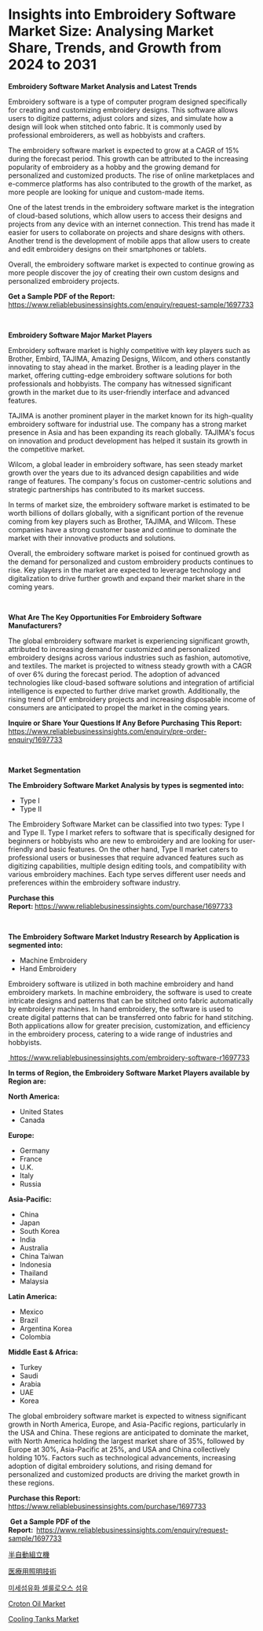 <p><h1>Insights into Embroidery Software Market Size: Analysing Market Share, Trends, and Growth from 2024 to 2031</h1></p><p><strong>Embroidery Software Market Analysis and Latest Trends</strong></p>
<p><p>Embroidery software is a type of computer program designed specifically for creating and customizing embroidery designs. This software allows users to digitize patterns, adjust colors and sizes, and simulate how a design will look when stitched onto fabric. It is commonly used by professional embroiderers, as well as hobbyists and crafters.</p><p>The embroidery software market is expected to grow at a CAGR of 15% during the forecast period. This growth can be attributed to the increasing popularity of embroidery as a hobby and the growing demand for personalized and customized products. The rise of online marketplaces and e-commerce platforms has also contributed to the growth of the market, as more people are looking for unique and custom-made items.</p><p>One of the latest trends in the embroidery software market is the integration of cloud-based solutions, which allow users to access their designs and projects from any device with an internet connection. This trend has made it easier for users to collaborate on projects and share designs with others. Another trend is the development of mobile apps that allow users to create and edit embroidery designs on their smartphones or tablets.</p><p>Overall, the embroidery software market is expected to continue growing as more people discover the joy of creating their own custom designs and personalized embroidery projects.</p></p>
<p><strong>Get a Sample PDF of the Report:&nbsp;</strong> <a href="https://www.reliablebusinessinsights.com/enquiry/request-sample/1697733">https://www.reliablebusinessinsights.com/enquiry/request-sample/1697733</a></p>
<p>&nbsp;</p>
<p><strong>Embroidery Software Major Market Players</strong></p>
<p><p>Embroidery software market is highly competitive with key players such as Brother, Embird, TAJIMA, Amazing Designs, Wilcom, and others constantly innovating to stay ahead in the market. Brother is a leading player in the market, offering cutting-edge embroidery software solutions for both professionals and hobbyists. The company has witnessed significant growth in the market due to its user-friendly interface and advanced features.</p><p>TAJIMA is another prominent player in the market known for its high-quality embroidery software for industrial use. The company has a strong market presence in Asia and has been expanding its reach globally. TAJIMA's focus on innovation and product development has helped it sustain its growth in the competitive market.</p><p>Wilcom, a global leader in embroidery software, has seen steady market growth over the years due to its advanced design capabilities and wide range of features. The company's focus on customer-centric solutions and strategic partnerships has contributed to its market success.</p><p>In terms of market size, the embroidery software market is estimated to be worth billions of dollars globally, with a significant portion of the revenue coming from key players such as Brother, TAJIMA, and Wilcom. These companies have a strong customer base and continue to dominate the market with their innovative products and solutions.</p><p>Overall, the embroidery software market is poised for continued growth as the demand for personalized and custom embroidery products continues to rise. Key players in the market are expected to leverage technology and digitalization to drive further growth and expand their market share in the coming years.</p></p>
<p>&nbsp;</p>
<p><strong>What Are The Key Opportunities For Embroidery Software Manufacturers?</strong></p>
<p><p>The global embroidery software market is experiencing significant growth, attributed to increasing demand for customized and personalized embroidery designs across various industries such as fashion, automotive, and textiles. The market is projected to witness steady growth with a CAGR of over 6% during the forecast period. The adoption of advanced technologies like cloud-based software solutions and integration of artificial intelligence is expected to further drive market growth. Additionally, the rising trend of DIY embroidery projects and increasing disposable income of consumers are anticipated to propel the market in the coming years.</p></p>
<p><strong>Inquire or Share Your Questions If Any Before Purchasing This Report:</strong> <a href="https://www.reliablebusinessinsights.com/enquiry/pre-order-enquiry/1697733">https://www.reliablebusinessinsights.com/enquiry/pre-order-enquiry/1697733</a></p>
<p>&nbsp;</p>
<p><strong>Market Segmentation</strong></p>
<p><strong>The Embroidery Software Market Analysis by types is segmented into:</strong></p>
<p><ul><li>Type I</li><li>Type II</li></ul></p>
<p><p>The Embroidery Software Market can be classified into two types: Type I and Type II. Type I market refers to software that is specifically designed for beginners or hobbyists who are new to embroidery and are looking for user-friendly and basic features. On the other hand, Type II market caters to professional users or businesses that require advanced features such as digitizing capabilities, multiple design editing tools, and compatibility with various embroidery machines. Each type serves different user needs and preferences within the embroidery software industry.</p></p>
<p><strong>Purchase this Report:&nbsp;</strong><a href="https://www.reliablebusinessinsights.com/purchase/1697733">https://www.reliablebusinessinsights.com/purchase/1697733</a></p>
<p>&nbsp;</p>
<p><strong>The Embroidery Software Market Industry Research by Application is segmented into:</strong></p>
<p><ul><li>Machine Embroidery</li><li>Hand Embroidery</li></ul></p>
<p><p>Embroidery software is utilized in both machine embroidery and hand embroidery markets. In machine embroidery, the software is used to create intricate designs and patterns that can be stitched onto fabric automatically by embroidery machines. In hand embroidery, the software is used to create digital patterns that can be transferred onto fabric for hand stitching. Both applications allow for greater precision, customization, and efficiency in the embroidery process, catering to a wide range of industries and hobbyists.</p></p>
<p><a href="https://www.reliablebusinessinsights.com/embroidery-software-r1697733">&nbsp;https://www.reliablebusinessinsights.com/embroidery-software-r1697733</a></p>
<p><strong>In terms of Region, the Embroidery Software Market Players available by Region are:</strong></p>
<p>
    <p> <strong> North America: </strong>
        <ul>
            <li>United States</li>
            <li>Canada</li>
        </ul>
        </p> 
    <p> <strong> Europe: </strong>
        <ul>
            <li>Germany</li>
            <li>France</li>
            <li>U.K.</li>
            <li>Italy</li>
            <li>Russia</li>
        </ul>
        </p> 
    <p> <strong> Asia-Pacific: </strong>
        <ul>
            <li>China</li>
            <li>Japan</li>
            <li>South Korea</li>
            <li>India</li>
            <li>Australia</li>
            <li>China Taiwan</li>
            <li>Indonesia</li>
            <li>Thailand</li>
            <li>Malaysia</li>
        </ul>
        </p> 
    <p> <strong> Latin America: </strong>
        <ul>
            <li>Mexico</li>
            <li>Brazil</li>
            <li>Argentina Korea</li>
            <li>Colombia</li>
        </ul>
        </p> 
    <p> <strong> Middle East & Africa: </strong>
        <ul>
            <li>Turkey</li>
            <li>Saudi</li>
            <li>Arabia</li>
            <li>UAE</li>
            <li>Korea</li>
        </ul>
    </p>
    </p>
<p><p>The global embroidery software market is expected to witness significant growth in North America, Europe, and Asia-Pacific regions, particularly in the USA and China. These regions are anticipated to dominate the market, with North America holding the largest market share of 35%, followed by Europe at 30%, Asia-Pacific at 25%, and USA and China collectively holding 10%. Factors such as technological advancements, increasing adoption of digital embroidery solutions, and rising demand for personalized and customized products are driving the market growth in these regions.</p></p>
<p><strong>Purchase this Report: </strong><a href="https://www.reliablebusinessinsights.com/purchase/1697733">https://www.reliablebusinessinsights.com/purchase/1697733</a></p>
<p>&nbsp;<strong>Get a Sample PDF of the Report:&nbsp;&nbsp;</strong><a href="https://www.reliablebusinessinsights.com/enquiry/request-sample/1697733">https://www.reliablebusinessinsights.com/enquiry/request-sample/1697733</a></p>
<p><strong></strong></p>
<p><p><a href="https://github.com/GiovaniLeannon/Market-Research-Report-List-1/blob/main/3927368100340.md">半自動組立機</a></p><p><a href="https://medium.com/@colbu56546/%E5%8C%BB%E7%99%82%E7%94%A8%E7%85%A7%E6%98%8E%E6%8A%80%E8%A1%93%E5%B8%82%E5%A0%B4%E8%A6%8F%E6%A8%A1%E3%81%AF-%E3%82%B0%E3%83%AD%E3%83%BC%E3%83%90%E3%83%AB%E7%94%A3%E6%A5%AD%E3%81%AE%E4%B8%AD%E3%81%A7%E6%9C%80%E9%81%A9%E3%81%AA%E3%83%9E%E3%83%BC%E3%82%B1%E3%83%86%E3%82%A3%E3%83%B3%E3%82%B0%E3%83%81%E3%83%A3%E3%83%8D%E3%83%AB%E3%82%92%E6%98%8E%E3%82%89%E3%81%8B%E3%81%AB%E3%81%97%E3%81%A6%E3%81%84%E3%81%BE%E3%81%99-e779ed8a082c">医療用照明技術</a></p><p><a href="https://medium.com/@adonispellea2022/%EB%AF%B8%EC%84%B8-%EC%84%AC%EC%9C%A0%EC%86%8C%ED%88%AC%EB%A6%AC-%EB%A7%88%EC%BC%93-%EA%B7%9C%EB%AA%A8%EB%8A%94-%EA%B8%80%EB%A1%9C%EB%B2%8C-%EC%82%B0%EC%97%85%EC%97%90%EC%84%9C-%EC%B5%9C%EC%A0%81%EC%9D%98-%EB%A7%88%EC%BC%80%ED%8C%85-%EC%B1%84%EB%84%90%EC%9D%84-%EB%B3%B4%EC%97%AC%EC%A4%8D%EB%8B%88%EB%8B%A4-63cb4880dd28">미세섬유화 셀룰로오스 섬유</a></p><p><a href="https://github.com/JameTravis/Market-Research-Report-List-5/blob/main/croton-oil-market.md">Croton Oil Market</a></p><p><a href="https://github.com/vimar16th/Market-Research-Report-List-4/blob/main/cooling-tanks-market.md">Cooling Tanks Market</a></p></p>